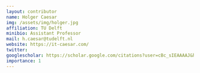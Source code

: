 ```yaml
---
layout: contributor
name: Holger Caesar
img: /assets/img/holger.jpg
affiliation: TU Delft
minibio: Assistant Professor
mail: h.caesar@tudelft.nl
website: https://it-caesar.com/
twitter: 
googlescholar: https://scholar.google.com/citations?user=cBc_sIEAAAAJ&hl=en
importance: 1
---
```


